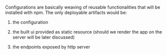 Configurations are basically weaving of reusable functionalities that will be installed with npm.
The only deployable artifacts would be:

1) the configuration

2) the built ui provided as static resource (should we render the app on the server will be later discussed)

3) the endpoints exposed by http server